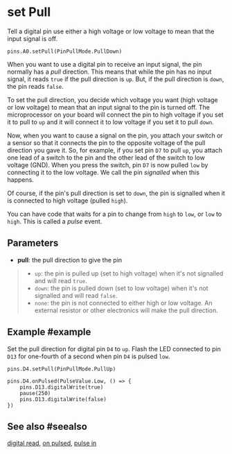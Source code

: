 # set Pull

Tell a digital pin use either a high voltage or low voltage to mean that the input signal is off.

```sig
pins.A0.setPull(PinPullMode.PullDown)
```

When you want to use a digital pin to receive an input signal, the pin normally has
a _pull_ direction. This means that while the pin has no input signal, it reads `true` if
the pull direction is `up`. But, if the pull direction is `down`, the pin reads `false`.

To set the pull direction, you decide which voltage you want (high voltage or low voltage) to mean
that an input signal to the pin is turned off. The microprocessor on your board will connect the pin to high
voltage if you set it to pull to `up` and it will connect it to low voltage if you set it to pull `down`.

Now, when you want to cause a signal on the pin, you attach your switch or a sensor so that it
connects the pin to the opposite voltage of the pull direction you gave it. So, for example,
if you set pin `D7` to pull `up`, you attach one lead of a switch to the pin and the other
lead of the switch to low voltage (GND). When you press the switch, pin `D7` is now pulled `low`
by connecting it to the low voltage. We call the pin _signalled_ when this happens.

Of course, if the pin's pull direction is set to `down`, the pin is signalled when it is connected
to high voltage (pulled `high`).

You can have code that waits for a pin to change from `high` to `low`, or `low` to `high`. This is
called a _pulse_ event.

## Parameters

*  **pull**: the pull direction to give the pin
> * `up`: the pin is pulled up (set to high voltage) when it's not signalled and will read `true`.
> * `down`: the pin is pulled down (set to low voltage) when it's not signalled and will read `false`.
> * `none`: the pin is not connected to either high or low voltage. An external resistor or other
electronics will make the pull direction.

## Example #example

Set the pull direction for digital pin `D4` to `up`. Flash the LED connected to pin `D13` for
one-fourth of a second when pin `D4` is pulsed `low`.

```blocks
pins.D4.setPull(PinPullMode.PullUp)

pins.D4.onPulsed(PulseValue.Low, () => {
    pins.D13.digitalWrite(true)
    pause(250)
    pins.D13.digitalWrite(false)
})
```

## See also #seealso

[digital read](/reference/pins/digital-read),
[on pulsed](/reference/pins/on-pulsed),
[pulse in](/reference/pins/pulse-in)